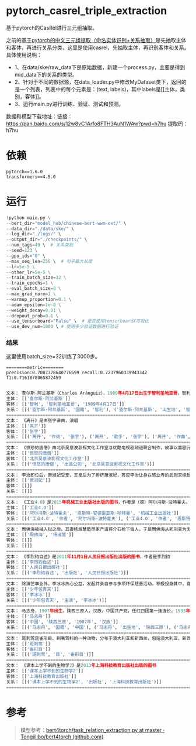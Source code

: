 # pytorch_casrel_triple_extraction
基于pytorch的CasRel进行三元组抽取。

之前的[基于pytorch的中文三元组提取（命名实体识别+关系抽取）](https://github.com/taishan1994/pytorch_triple_extraction)是先抽取主体和客体，再进行关系分类，这里是使用casrel，先抽取主体，再识别客体和关系。具体使用说明：

- 1、在data/ske/raw_data下是原始数据，新建一个process.py，主要是得到mid_data下的关系的类型。
- 2、针对于不同的数据源，在data_loader.py中修改MyDataset类下，返回的是一个列表，列表中的每个元素是：(text, labels)，其中labels是[[主体，类别，客体]]。
- 3、运行main.py进行训练、验证、测试和预测。

数据和模型下载地址：链接：https://pan.baidu.com/s/12w8vC1Arfo8FTH3AuN1WAw?pwd=h7hu  提取码：h7hu

# 依赖

```
pytorch==1.6.0
transformers==4.5.0
```

# 运行

```python
!python main.py \
--bert_dir="model_hub/chinese-bert-wwm-ext/" \
--data_dir="./data/ske/" \
--log_dir="./logs/" \
--output_dir="./checkpoints/" \
--num_tags=49 \  # 关系类别
--seed=123 \
--gpu_ids="0" \
--max_seq_len=256 \  # 句子最大长度
--lr=5e-5 \
--other_lr=5e-5 \
--train_batch_size=32 \
--train_epochs=1 \
--eval_batch_size=8 \
--max_grad_norm=1 \
--warmup_proportion=0.1 \
--adam_epsilon=1e-8 \
--weight_decay=0.01 \
--dropout_prob=0.1 \
--use_tensorboard="False" \  # 是否使用tensorboardX可视化
--use_dev_num=1000 \ # 使用多少验证数据进行验证
```

### 结果
这里使用batch_size=32训练了3000步。
```
========metric========
precision:0.7087378640776699 recall:0.7237960339943342 f1:0.7161878065872459
```
```python

文本： 查尔斯·阿兰基斯（Charles Aránguiz），1989年4月17日出生于智利圣地亚哥，智利职业足球运动员，司职中场，效力于德国足球甲级联赛勒沃库森足球俱乐部
主体： [['查尔斯·阿兰基斯']]
客体： [['智利', '智利圣地亚哥', '1989年4月17日']]
关系： [[('查尔斯·阿兰基斯', '国籍', '智利'), ('查尔斯·阿兰基斯', '出生地', '智利圣地亚哥'), ('查尔斯·阿兰基斯', '出生日期', '1989年4月17日')]]
====================================================================================================
文本： 《离开》是由张宇谱曲，演唱
主体： [['离开']]
客体： [['张宇']]
关系： [[('离开', '作词', '张宇'), ('离开', '歌手', '张宇'), ('离开', '作曲', '张宇')]]
====================================================================================================
文本： 《愤怒的唐僧》由北京吴意波影视文化工作室与优酷电视剧频道联合制作，故事以喜剧元素为主，讲述唐僧与佛祖打牌，得罪了佛祖，被踢下人间再渡九九八十一难的故事
主体： [['愤怒的唐僧']]
客体： [['北京吴意波影视文化工作室']]
关系： [[('愤怒的唐僧', '出品公司', '北京吴意波影视文化工作室')]]
====================================================================================================
文本： 李治即位后，萧淑妃受宠，王皇后为了排挤萧淑妃，答应李治让身在感业寺的武则天续起头发，重新纳入后宫
主体： [['萧淑妃']]
客体： [[]]
关系： [[]]
====================================================================================================
文本： 《工业4.0》是2015年机械工业出版社出版的图书，作者是（德）阿尔冯斯·波特霍夫，恩斯特·安德雷亚斯·哈特曼
主体： [['工业4.0']]
客体： [['阿尔冯斯·波特霍夫', '恩斯特·安德雷亚斯·哈特曼', '机械工业出版社']]
关系： [[('工业4.0', '作者', '阿尔冯斯·波特霍夫'), ('工业4.0', '作者', '恩斯特·安德雷亚斯·哈特曼'), ('工业4.0', '出版社', '机械工业出版社')]]
====================================================================================================
文本： 周佛海被捕入狱之后，其妻杨淑慧散尽家产请蒋介石枪下留人，于是周佛海从死刑变为无期，不过此人或许作恶多端，改判没多久便病逝于监狱，据悉是心脏病发作
主体： [['周佛海', '杨淑慧']]
客体： [[]]
关系： [[]]
====================================================================================================
文本： 《李烈钧自述》是2011年11月1日人民日报出版社出版的图书，作者是李烈钧
主体： [['李烈钧自述']]
客体： [['人民日报出版社']]
关系： [[('李烈钧自述', '出版社', '人民日报出版社')]]
====================================================================================================
文本： 除演艺事业外，李冰冰热心公益，发起并亲自参与多项环保慈善活动，积极投身其中，身体力行担起了回馈社会的责任于02年出演《少年包青天》，进入大家视线
主体： [['少年包青天']]
客体： [['李冰冰']]
关系： [[('少年包青天', '主演', '李冰冰')]]
====================================================================================================
文本： 马志舟，1907年出生，陕西三原人，汉族，中国共产党，任红四团第一连连长，1933年逝世
主体： [['马志舟']]
客体： [['中国', '陕西三原', '1907年', '汉族']]
关系： [[('马志舟', '国籍', '中国'), ('马志舟', '出生地', '陕西三原'), ('马志舟', '出生日期', '1907年'), ('马志舟', '民族', '汉族')]]
====================================================================================================
文本： 斑刺莺是雀形目、剌嘴莺科的一种动物，分布于澳大利亚和新西兰，包括澳大利亚、新西兰、塔斯马尼亚及其附近的岛屿
主体： [['斑刺莺']]
客体： [['雀形目']]
关系： [[('斑刺莺', '目', '雀形目')]]
====================================================================================================
文本： 《课本上学不到的生物学2》是2013年上海科技教育出版社出版的图书
主体： [['课本上学不到的生物学2']]
客体： [['上海科技教育出版社']]
关系： [[('课本上学不到的生物学2', '出版社', '上海科技教育出版社')]]
====================================================================================================
```

# 参考

> 模型参考：[bert4torch/task_relation_extraction.py at master · Tongjilibo/bert4torch (github.com)](https://github.com/Tongjilibo/bert4torch/blob/master/examples/relation_extraction/task_relation_extraction.py)

